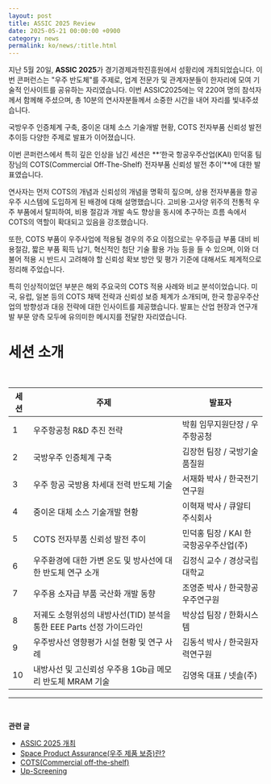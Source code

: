 ```yaml
---
layout: post
title: ASSIC 2025 Review
date: 2025-05-21 00:00:00 +0900
category: news
permalink: ko/news/:title.html
---
```

지난 5월 20일, **ASSIC 2025**가 경기경제과학진흥원에서 성황리에 개최되었습니다. 이번 콘퍼런스는 "우주 반도체"를 주제로, 업계 전문가 및 관계자분들이 한자리에 모여 기술적 인사이트를 공유하는 자리였습니다.
이번 ASSIC2025에는 약 220여 명의 참석자께서 함께해 주셨으며, 총 10분의 연사자분들께서 소중한 시간을 내어 자리를 빛내주셨습니다.

국방우주 인증체계 구축, 중이온 대체 소스 기술개발 현황, COTS 전자부품 신뢰성 발전 추이등 다양한 주제로 발표가 이어졌습니다. 

이번 콘퍼런스에서 특히 깊은 인상을 남긴 세션은 **‘한국 항공우주산업(KAI) 민덕홍 팀장님의 COTS(Commercial Off-The-Shelf) 전자부품 신뢰성 발전 추이’**에 대한 발표였습니다.

연사자는 먼저 COTS의 개념과 신뢰성의 개념을 명확히 짚으며, 상용 전자부품을 항공우주 시스템에 도입하게 된 배경에 대해 설명했습니다. 고비용·고사양 위주의 전통적 우주 부품에서 탈피하여, 비용 절감과 개발 속도 향상을 동시에 추구하는 흐름 속에서 COTS의 역할이 확대되고 있음을 강조했습니다.

또한, COTS 부품이 우주사업에 적용될 경우의 주요 이점으로는 우주등급 부품 대비 비용절감, 짧은 부품 획득 납기, 혁신적인 첨단 기술 활용 가능 등을 들 수 있으며, 이와 더불어 적용 시 반드시 고려해야 할 신뢰성 확보 방안 및 평가 기준에 대해서도 체계적으로 정리해 주었습니다.

특히 인상적이었던 부분은 해외 주요국의 COTS 적용 사례와 비교 분석이었습니다. 미국, 유럽, 일본 등의 COTS 채택 전략과 신뢰성 보증 체계가 소개되며, 한국 항공우주산업의 방향성과 대응 전략에 대한 인사이트를 제공했습니다. 발표는 산업 현장과 연구개발 부문 양측 모두에 유의미한 메시지를 전달한 자리였습니다.












# 세션 소개
<br>

| 세션       | 주제      | 발표자     |
|------------------|---------------------------------|--------------------|
| 1      | 우주항공청 R&D 추진 전략                                                                  | 박훤 임무지원단장 / 우주항공청          |                |
| 2      | 국방우주 인증체계 구축                                                                    | 김장헌 팀장 / 국방기술품질원           |                |
| 3      | 우주 항공 국방용 차세대 전력 반도체 기술                                                  | 서재화 박사 / 한국전기연구원           |                |
| 4      | 중이온 대체 소스 기술개발 현황                                                            | 이혁재 박사 / 큐알티 주식회사          |                |
| 5      | COTS 전자부품 신뢰성 발전 추이                                                            | 민덕홍 팀장 / KAI 한국항공우주산업(주) |                |
| 6      | 우주환경에 대한 가변 온도 및 방사선에 대한 반도체 연구 소개                               | 김정식 교수 / 경상국립대학교           |                |
| 7      | 우주용 소자급 부품 국산화 개발 동향                                                       | 조영준 박사 / 한국항공우주연구원       |                |
| 8      | 저궤도 소형위성의 내방사선(TID) 분석을 통한 EEE Parts 선정 가이드라인                    | 박상섭 팀장 / 한화시스템               |                |
| 9      | 우주방사선 영향평가 시설 현황 및 연구 사례                                               | 김동석 박사 / 한국원자력연구원         |                |
| 10      | 내방사선 및 고신뢰성 우주용 1Gb급 메모리 반도체 MRAM 기술                                | 김영옥 대표 / 넷솔(주)                 |                |


-------------------------------------



<br/> <!-- 한줄 띄기 -->

**관련 글**
- [ASSIC 2025 개최](/ko/news/ASSIC2025.html)
- [Space Product Assurance(우주 제품 보증)란?](/ko/article/8.-EEE.html)
- [COTS(Commercial off-the-shelf)](/ko/article/5.COTS.html)
- [Up-Screening](/ko/article/12.upScreening.html)